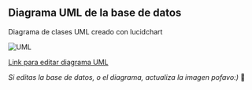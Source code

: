 ## Diagrama UML de la base de datos 

Diagrama de clases UML creado con lucidchart

![UML](https://github.com/mucinoab/InternAuro/blob/master/database/UML.png)

[Link para editar diagrama UML](https://lucid.app/lucidchart/invitations/accept/inv_5f529e6b-300e-4a0a-b139-f4d132b17f81?viewport_loc=-285%2C58%2C1789%2C924%2C0_0)

_Si editas la base de datos, o el diagrama, actualiza la imagen pofavo:)_
:space_invader: